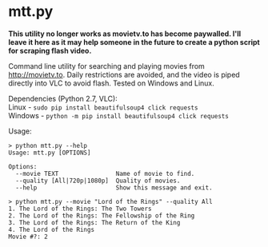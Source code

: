 # mtt.py

**This utility no longer works as movietv.to has become paywalled. I'll leave it here as it may help someone in the future to create a python script for scraping flash video.**

Command line utility for searching and playing movies from http://movietv.to. Daily restrictions are avoided, and the video is piped directly into VLC to avoid flash. Tested on Windows and Linux.  

Dependencies (Python 2.7, VLC):  
Linux - `sudo pip install beautifulsoup4 click requests`  
Windows - `python -m pip install beautifulsoup4 click requests`  

Usage:
```
> python mtt.py --help
Usage: mtt.py [OPTIONS]

Options:
  --movie TEXT                Name of movie to find.
  --quality [All|720p|1080p]  Quality of movies.
  --help                      Show this message and exit.

> python mtt.py --movie "Lord of the Rings" --quality All
1. The Lord of the Rings: The Two Towers
2. The Lord of the Rings: The Fellowship of the Ring
3. The Lord of the Rings: The Return of the King
4. The Lord of the Rings
Movie #?: 2
```

